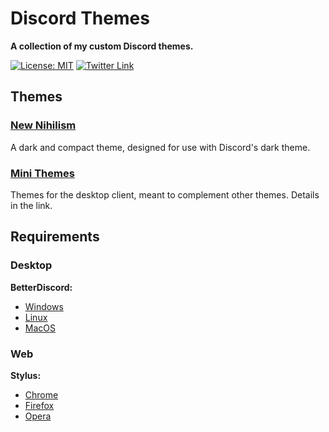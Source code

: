# Discord Themes

**A collection of my custom Discord themes.**

[![License: MIT](https://img.shields.io/badge/License-MIT-blue.svg)](./LICENSE)
[![Twitter Link](https://img.shields.io/badge/Twitter-@chronobserver-696969.svg?logo=twitter)](https://twitter.com/chronobserver)

## Themes

### [New Nihilism](NewNihilism)

A dark and compact theme, designed for use with Discord's dark theme.

<!--- WIP
### [Devilman](Devilman)

A theme based on the Devilman mythos.
--->

### [Mini Themes](MiniThemes)

Themes for the desktop client, meant to complement other themes. Details in the link.

## Requirements

### Desktop

**BetterDiscord:**

- [Windows](https://github.com/rauenzi/BetterDiscordApp/releases/download/0.2.82/BetterDiscordWI.exe)
- [Linux](https://github.com/bb010g/betterdiscordctl#betterdiscordctl)
- [MacOS](https://github.com/rauenzi/BetterDiscordApp/releases/download/0.2.82/BetterDiscordMacInstaller.zip)

### Web

**Stylus:**

- [Chrome](https://chrome.google.com/webstore/detail/stylus/clngdbkpkpeebahjckkjfobafhncgmne)
- [Firefox](https://addons.mozilla.org/firefox/addon/styl-us)
- [Opera](https://addons.opera.com/extensions/details/stylus)


